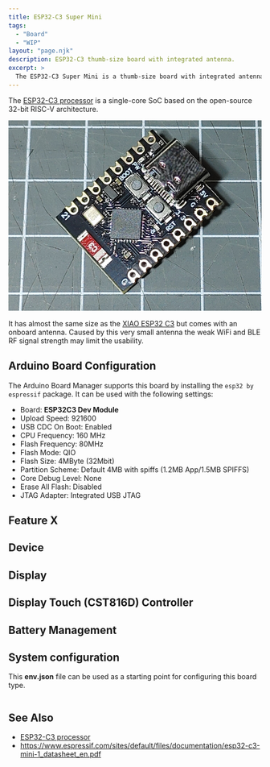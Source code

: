 ```yaml
---
title: ESP32-C3 Super Mini
tags:
  - "Board"
  - "WIP"
layout: "page.njk"
description: ESP32-C3 thumb-size board with integrated antenna.
excerpt: >
  The ESP32-C3 Super Mini is a thumb-size board with integrated antenna.
---
```


The [ESP32-C3 processor](index.md) is a single-core SoC based on the open-source 32-bit RISC-V
architecture.

![ESP32-C3 Super Mini](super-mini-c3.jpg)

It has almost the same size as the [XIAO ESP32 C3](/boards/esp32c3/xiao_esp32c3.md) but comes with an onboard antenna.
Caused by this very small antenna the weak WiFi and BLE RF signal strength may limit the usability.


## Arduino Board Configuration

The Arduino Board Manager supports this board by installing the `esp32 by espressif` package.
It can be used with the following settings:

* Board: **ESP32C3 Dev Module**
* Upload Speed: 921600
* USB CDC On Boot: Enabled
* CPU Frequency: 160 MHz
* Flash Frequency: 80MHz
* Flash Mode: QIO
* Flash Size: 4MByte (32Mbit)
* Partition Scheme: Default 4MB with spiffs (1.2MB App/1.5MB SPIFFS)
* Core Debug Level: None
* Erase All Flash: Disabled
* JTAG Adapter: Integrated USB JTAG


## Feature X

## Device

## Display

## Display Touch (CST816D) Controller

## Battery Management

## System configuration

This **env.json** file can be used as a starting point for configuring this board type.

```json
```

## See Also

* [ESP32-C3 processor](index.md)
* <https://www.espressif.com/sites/default/files/documentation/esp32-c3-mini-1_datasheet_en.pdf>
